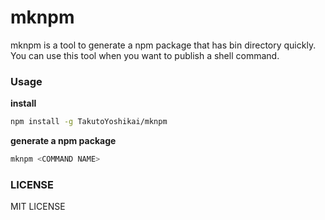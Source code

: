 # mknpm
mknpm is a tool to generate a npm package that has bin directory quickly. You can use this tool when you want to publish a shell command.

### Usage
**install**
```bash
npm install -g TakutoYoshikai/mknpm
```

**generate a npm package**
```bash
mknpm <COMMAND NAME>
```

### LICENSE
MIT LICENSE
